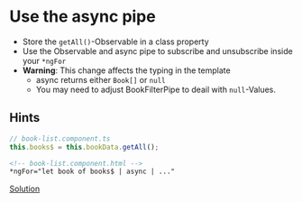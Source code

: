 # Use the async pipe
- Store the `getAll()`-Observable in a class property
- Use the Observable and async pipe to subscribe and unsubscribe inside your `*ngFor`
- **Warning**: This change affects the typing in the template
    - async returns either `Book[]` or `null`
    - You may need to adjust BookFilterPipe to deail with `null`-Values.

## Hints

```typescript
// book-list.component.ts
this.books$ = this.bookData.getAll();
```

```html
<!-- book-list.component.html -->
*ngFor="let book of books$ | async | ..."
```

[Solution](https://stackblitz.com/github/workshops-de/angular-workshop/tree/solve--use-the-async-pipe)
